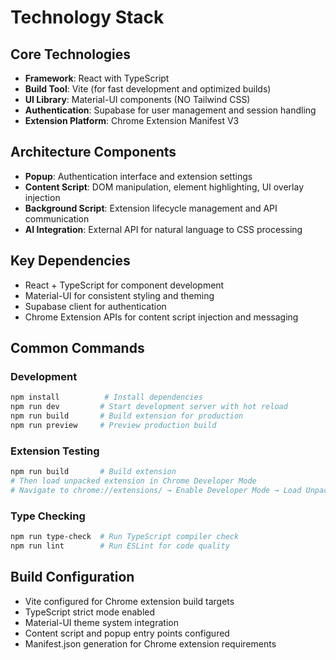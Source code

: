 # Technology Stack

## Core Technologies

- **Framework**: React with TypeScript
- **Build Tool**: Vite (for fast development and optimized builds)
- **UI Library**: Material-UI components (NO Tailwind CSS)
- **Authentication**: Supabase for user management and session handling
- **Extension Platform**: Chrome Extension Manifest V3

## Architecture Components

- **Popup**: Authentication interface and extension settings
- **Content Script**: DOM manipulation, element highlighting, UI overlay injection
- **Background Script**: Extension lifecycle management and API communication
- **AI Integration**: External API for natural language to CSS processing

## Key Dependencies

- React + TypeScript for component development
- Material-UI for consistent styling and theming
- Supabase client for authentication
- Chrome Extension APIs for content script injection and messaging

## Common Commands

### Development

```bash
npm install          # Install dependencies
npm run dev         # Start development server with hot reload
npm run build       # Build extension for production
npm run preview     # Preview production build
```

### Extension Testing

```bash
npm run build       # Build extension
# Then load unpacked extension in Chrome Developer Mode
# Navigate to chrome://extensions/ → Enable Developer Mode → Load Unpacked
```

### Type Checking

```bash
npm run type-check  # Run TypeScript compiler check
npm run lint        # Run ESLint for code quality
```

## Build Configuration

- Vite configured for Chrome extension build targets
- TypeScript strict mode enabled
- Material-UI theme system integration
- Content script and popup entry points configured
- Manifest.json generation for Chrome extension requirements
